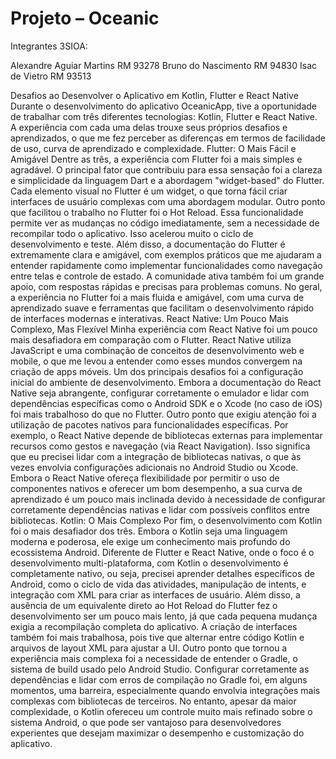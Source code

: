 # Projeto – Oceanic

Integrantes 3SIOA:

Alexandre Aguiar Martins RM 93278
Bruno do Nascimento RM 94830
Isac de Vietro RM 93513

Desafios ao Desenvolver o Aplicativo em Kotlin, Flutter e React Native 
Durante o desenvolvimento do aplicativo OceanicApp, tive a oportunidade de trabalhar com três diferentes 
tecnologias: Kotlin, Flutter e React Native. A experiência com cada uma delas trouxe seus próprios desafios e 
aprendizados, o que me fez perceber as diferenças em termos de facilidade de uso, curva de aprendizado e 
complexidade. 
Flutter: O Mais Fácil e Amigável 
Dentre as três, a experiência com Flutter foi a mais simples e agradável. O principal fator que contribuiu para 
essa sensação foi a clareza e simplicidade da linguagem Dart e a abordagem "widget-based" do Flutter. Cada 
elemento visual no Flutter é um widget, o que torna fácil criar interfaces de usuário complexas com uma 
abordagem modular. 
Outro ponto que facilitou o trabalho no Flutter foi o Hot Reload. Essa funcionalidade permite ver as mudanças 
no código imediatamente, sem a necessidade de recompilar todo o aplicativo. Isso acelerou muito o ciclo de 
desenvolvimento e teste. 
Além disso, a documentação do Flutter é extremamente clara e amigável, com exemplos práticos que me 
ajudaram a entender rapidamente como implementar funcionalidades como navegação entre telas e controle 
de estado. A comunidade ativa também foi um grande apoio, com respostas rápidas e precisas para 
problemas comuns. 
No geral, a experiência no Flutter foi a mais fluida e amigável, com uma curva de aprendizado suave e 
ferramentas que facilitam o desenvolvimento rápido de interfaces modernas e interativas. 
React Native: Um Pouco Mais Complexo, Mas Flexível 
Minha experiência com React Native foi um pouco mais desafiadora em comparação com o Flutter. React 
Native utiliza JavaScript e uma combinação de conceitos de desenvolvimento web e mobile, o que me levou a 
entender como esses mundos convergem na criação de apps móveis. 
Um dos principais desafios foi a configuração inicial do ambiente de desenvolvimento. Embora a 
documentação do React Native seja abrangente, configurar corretamente o emulador e lidar com 
dependências específicas como o Android SDK e o Xcode (no caso de iOS) foi mais trabalhoso do que no 
Flutter. 
Outro ponto que exigiu atenção foi a utilização de pacotes nativos para funcionalidades específicas. Por 
exemplo, o React Native depende de bibliotecas externas para implementar recursos como gestos e 
navegação (via React Navigation). Isso significa que eu precisei lidar com a integração de bibliotecas nativas, o 
que às vezes envolvia configurações adicionais no Android Studio ou Xcode. 
Embora o React Native ofereça flexibilidade por permitir o uso de componentes nativos e oferecer um bom 
desempenho, a sua curva de aprendizado é um pouco mais inclinada devido à necessidade de configurar 
corretamente dependências nativas e lidar com possíveis conflitos entre bibliotecas. 
Kotlin: O Mais Complexo 
Por fim, o desenvolvimento com Kotlin foi o mais desafiador dos três. Embora o Kotlin seja uma linguagem 
moderna e poderosa, ele exige um conhecimento mais profundo do ecossistema Android. Diferente de Flutter 
e React Native, onde o foco é o desenvolvimento multi-plataforma, com Kotlin o desenvolvimento é 
completamente nativo, ou seja, precisei aprender detalhes específicos de Android, como o ciclo de vida das 
atividades, manipulação de intents, e integração com XML para criar as interfaces de usuário. 
Além disso, a ausência de um equivalente direto ao Hot Reload do Flutter fez o desenvolvimento ser um pouco 
mais lento, já que cada pequena mudança exigia a recompilação completa do aplicativo. A criação de 
interfaces também foi mais trabalhosa, pois tive que alternar entre código Kotlin e arquivos de layout XML para 
ajustar a UI. 
Outro ponto que tornou a experiência mais complexa foi a necessidade de entender o Gradle, o sistema de 
build usado pelo Android Studio. Configurar corretamente as dependências e lidar com erros de compilação 
no Gradle foi, em alguns momentos, uma barreira, especialmente quando envolvia integrações mais 
complexas com bibliotecas de terceiros. 
No entanto, apesar da maior complexidade, o Kotlin ofereceu um controle muito mais refinado sobre o sistema 
Android, o que pode ser vantajoso para desenvolvedores experientes que desejam maximizar o desempenho e 
customização do aplicativo.
